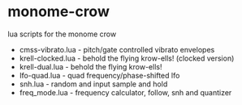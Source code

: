 # monome-crow
lua scripts for the monome crow

* cmss-vibrato.lua - pitch/gate controlled vibrato envelopes
* krell-clocked.lua - behold the flying krow-ells! (clocked version)
* krell-dual.lua - behold the flying krow-ells!
* lfo-quad.lua - quad frequency/phase-shifted lfo
* snh.lua - random and input sample and hold
* freq_mode.lua - frequency calculator, follow, snh and quantizer
